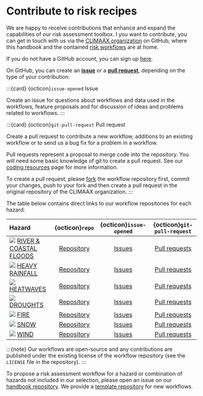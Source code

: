 # Contribute to risk recipes

We are happy to receive contributions that enhance and expand the capabilities of our risk assessment toolbox. I you want to contribute, you can get in touch with us via the [CLIMAAX organization](https://github.com/CLIMAAX/) on GitHub, where this handbook and the contained [risk workflows](../CRA_steps/analysis/workflows) are at home.

If you do not have a GitHub account, you can sign up [here](https://github.com/signup).

On GitHub, you can create an [**issue**](https://docs.github.com/en/issues/tracking-your-work-with-issues/creating-an-issue) or a [**pull request**](https://docs.github.com/en/pull-requests/collaborating-with-pull-requests/proposing-changes-to-your-work-with-pull-requests/creating-a-pull-request), depending on the type of your contribution:

:::{card} {octicon}`issue-opened` Issue

Create an issue for questions about workflows and data used in the workflows, feature proposals and for discussion of ideas and problems related to workflows.
:::

:::{card} {octicon}`git-pull-request` Pull request

Create a pull request to contribute a new workflow, additions to an existing workflow or to send us a bug fix for a problem in a workflow.

Pull requests represent a proposal to merge code into the repository. You will need some basic knowledge of git to create a pull request. See our [coding resources](../resources/coding) page for more information.

To create a pull request, please [fork](https://docs.github.com/en/pull-requests/collaborating-with-pull-requests/working-with-forks/fork-a-repo) the workflow repository first, commit your changes, push to your fork and then create a pull request in the original repository of the CLIMAAX organization.
:::

The table below contains direct links to our workflow repositories for each hazard:

Hazard | {octicon}`repo` | {octicon}`issue-opened` | {octicon}`git-pull-request`
:--|:-:|:-:|:-:
<img src="../images/icon_s/floods.png" class="hazard-icon"> [RIVER & COASTAL FLOODS](../notebooks/workflows/floods) | [Repository](https://github.com/CLIMAAX/FLOODS) | [Issues](https://github.com/CLIMAAX/FLOODS/issues) | [Pull requests](https://github.com/CLIMAAX/FLOODS/pulls)
<img src="../images/icon_s/heavy_rainfall.png" class="hazard-icon"> [HEAVY RAINFALL](../notebooks/workflows/heavy_rainfall) | [Repository](https://github.com/CLIMAAX/HEAVY_RAINFALL) | [Issues](https://github.com/CLIMAAX/HEAVY_RAINFALL/issues) | [Pull requests](https://github.com/CLIMAAX/HEAVY_RAINFALL/pulls)
<img src="../images/icon_s/heatwaves.png" class="hazard-icon"> [HEATWAVES](../notebooks/workflows/heatwaves) | [Repository](https://github.com/CLIMAAX/HEATWAVES) | [Issues](https://github.com/CLIMAAX/HEATWAVES/issues) | [Pull requests](https://github.com/CLIMAAX/HEATWAVES/pulls)
<img src="../images/icon_s/droughts.png" class="hazard-icon"> [DROUGHTS](../notebooks/workflows/droughts) | [Repository](https://github.com/CLIMAAX/DROUGHTS) | [Issues](https://github.com/CLIMAAX/DROUGHTS/issues) | [Pull requests](https://github.com/CLIMAAX/DROUGHTS/pulls)
<img src="../images/icon_s/fire.png" class="hazard-icon"> [FIRE](../notebooks/workflows/fire) | [Repository](https://github.com/CLIMAAX/FIRE) | [Issues](https://github.com/CLIMAAX/FIRE/issues) | [Pull requests](https://github.com/CLIMAAX/FIRE/pulls)
<img src="../images/icon_s/snow.png" class="hazard-icon"> [SNOW](../notebooks/workflows/snow) | [Repository](https://github.com/CLIMAAX/SNOW) | [Issues](https://github.com/CLIMAAX/SNOW/issues) | [Pull requests](https://github.com/CLIMAAX/SNOW/pulls)
<img src="../images/icon_s/wind.png" class="hazard-icon"> [WIND](../notebooks/workflows/storms) | [Repository](https://github.com/CLIMAAX/STORMS) | [Issues](https://github.com/CLIMAAX/STORMS/issues) | [Pull requests](https://github.com/CLIMAAX/STORMS/pulls)

:::{note}
Our workflows are open-source and any contributions are published under the existing license of the workflow repository (see the `LICENSE` file in the repository).
:::

To propose a risk assessment workflow for a hazard or combination of hazards not included in our selection, please open an issue on our [handbook repository](https://github.com/CLIMAAX/crabook). We provide a [template repository](https://github.com/CLIMAAX/workflow_template) for new workflows.
